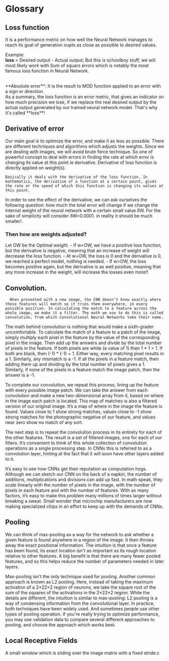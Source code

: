 # Glossary

## Loss function
It is a performance metric on how well the Neural Network manages to reach its goal of generation oupts as close as possible to desired values. 

Example:  <br />
 **loss** = Desired output - Actual output;
 But this is schoolboy stuff, we will most likely work with Sum of squars errors which is notably the most famous loss function in Neural Network.

 <br />
 **Absolute error**: It is the result to MOD function applied to an error with a sign or direction.
  <br />
 As a summary, the loss function is an error metric, that gives an indicator on how much precision we lose, if we replace the real desired output by the actual output generated by our trained neural network model. That's why it's called **loss**!

 ## Derivative of error

Our main goal is to optimize the error, and make it as less as possible. There are different techniques and algorithms which adjusts the weights. Since we are dealing with images, we will avoid brute force technique. So one of powerful concept to deal with errors in finding the rate at which error is changing its value at this point ie derivative.
    Derivative of loss function is directly applied on weight(s). 

    Basically it deals with the derivative of the loss function. In mathematics, the derivative of a function at a certain point, gives the rate or the speed of which this function is changing its values at this point.

In order to see the effect of the derivative, we can ask ourselves the following question: 
 how much the total error will change if we change the internal weight of the neural network with a certain small value δW. For the sake of simplicity will consider δW=0.0001. in reality it should be much smaller!.
 
 ### Then how are weights adjusted?
 Let OW be the Optimal weight.
     - If w<OW, we have a positive loss function, but the derivative is negative, meaning that an increase of weight will decrease the loss function.
    - At w=OW, the loss is 0 and the derivative is 0, we reached a perfect model, nothing is needed.
    - If w>OW, the loss becomes positive again, but the derivative is as well positive, meaning that any more increase in the weight, will increase the losses even more!!
    
 ## Convolution.  
      When presented with a new image, the CNN doesn’t know exactly where these features will match so it tries them everywhere, in every possible position. In calculating the match to a feature across the whole image, we make it a filter. The math we use to do this is called convolution, from which Convolutional Neural Networks take their name.

The math behind convolution is nothing that would make a sixth-grader uncomfortable. To calculate the match of a feature to a patch of the image, simply multiply each pixel in the feature by the value of the corresponding pixel in the image. Then add up the answers and divide by the total number of pixels in the feature. If both pixels are white (a value of 1) then 1 * 1 = 1. If both are black, then (-1) * (-1) = 1. Either way, every matching pixel results in a 1. Similarly, any mismatch is a -1. If all the pixels in a feature match, then adding them up and dividing by the total number of pixels gives a 1. Similarly, if none of the pixels in a feature match the image patch, then the answer is a -1.

 
To complete our convolution, we repeat this process, lining up the feature with every possible image patch. We can take the answer from each convolution and make a new two-dimensional array from it, based on where in the image each patch is located. This map of matches is also a filtered version of our original image. It’s a map of where in the image the feature is found. Values close to 1 show strong matches, values close to -1 show strong matches for the photographic negative of our feature, and values near zero show no match of any sort.

 
The next step is to repeat the convolution process in its entirety for each of the other features. The result is a set of filtered images, one for each of our filters. It’s convenient to think of this whole collection of convolution operations as a single processing step. In CNNs this is referred to as a convolution layer, hinting at the fact that it will soon have other layers added to it.

It’s easy to see how CNNs get their reputation as computation hogs. Although we can sketch our CNN on the back of a napkin, the number of additions, multiplications and divisions can add up fast. In math speak, they scale linearly with the number of pixels in the image, with the number of pixels in each feature and with the number of features. With so many factors, it’s easy to make this problem many millions of times larger without breaking a sweat. Small wonder that microchip manufacturers are now making specialized chips in an effort to keep up with the demands of CNNs.

 ## Pooling
 
 We can think of max-pooling as a way for the network to ask whether a given feature is found anywhere in a region of the image. It then throws away the exact positional information. The intuition is that once a feature has been found, its exact location isn't as important as its rough location relative to other features. A big benefit is that there are many fewer pooled features, and so this helps reduce the number of parameters needed in later layers.

Max-pooling isn't the only technique used for pooling. Another common approach is known as L2 pooling. Here, instead of taking the maximum activation of a 2×22×2 region of neurons, we take the square root of the sum of the squares of the activations in the 2×22×2 region. While the details are different, the intuition is similar to max-pooling: L2 pooling is a way of condensing information from the convolutional layer. In practice, both techniques have been widely used. And sometimes people use other types of pooling operation. If you're really trying to optimize performance, you may use validation data to compare several different approaches to pooling, and choose the approach which works best. 



## Local Receptive Fields

A small window which is sliding over the image matrix with a fixed stride.c  